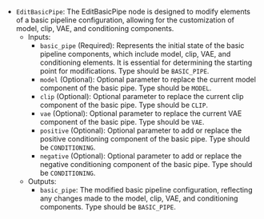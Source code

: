- `EditBasicPipe`: The EditBasicPipe node is designed to modify elements of a basic pipeline configuration, allowing for the customization of model, clip, VAE, and conditioning components.
    - Inputs:
        - `basic_pipe` (Required): Represents the initial state of the basic pipeline components, which include model, clip, VAE, and conditioning elements. It is essential for determining the starting point for modifications. Type should be `BASIC_PIPE`.
        - `model` (Optional): Optional parameter to replace the current model component of the basic pipe. Type should be `MODEL`.
        - `clip` (Optional): Optional parameter to replace the current clip component of the basic pipe. Type should be `CLIP`.
        - `vae` (Optional): Optional parameter to replace the current VAE component of the basic pipe. Type should be `VAE`.
        - `positive` (Optional): Optional parameter to add or replace the positive conditioning component of the basic pipe. Type should be `CONDITIONING`.
        - `negative` (Optional): Optional parameter to add or replace the negative conditioning component of the basic pipe. Type should be `CONDITIONING`.
    - Outputs:
        - `basic_pipe`: The modified basic pipeline configuration, reflecting any changes made to the model, clip, VAE, and conditioning components. Type should be `BASIC_PIPE`.
